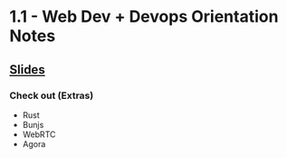 # 1.1 - Web Dev + Devops Orientation Notes
## [Slides](https://projects.100xdevs.com/tracks/web-orientation/Web-Dev---Devops-Orientation-1)
### Check out (Extras)
- Rust
- Bunjs
- WebRTC
- Agora
